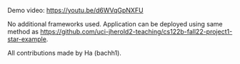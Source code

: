 Demo video: https://youtu.be/d6WVqGpNXFU

No additional frameworks used. 
Application can be deployed using same method as https://github.com/uci-jherold2-teaching/cs122b-fall22-project1-star-example.

All contributions made by Ha (bachh1).
